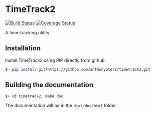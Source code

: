 # TimeTrack2

[![Build Status](https://travis-ci.org/anthonyoteri/timetrack2.svg?branch=master)](https://travis-ci.org/anthonyoteri/timetrack2)
[![Coverage Status](https://coveralls.io/repos/github/anthonyoteri/timetrack2/badge.svg?branch=master)](https://coveralls.io/github/anthonyoteri/timetrack2?branch=master)

A time-tracking utility

## Installation

Install TimeTrack2 using PIP directly from github

```bash
$> pip install git+https://github.com/anthonyoteri/timetrack2.git
```

## Building the documentation

```
$> cd timetrack2; make doc
```

The documentation will be in the `dist/doc/html` folder.
